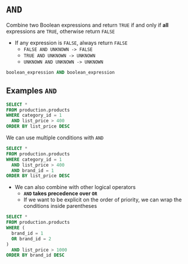 # `AND`

Combine two Boolean expressions and return `TRUE` if and only if **all** expressions are `TRUE`, otherwise return `FALSE`

- If any expression is `FALSE`, always return `FALSE`
  - `FALSE AND UNKNOWN -> FALSE`
  - `TRUE AND UNKNOWN -> UNKNOWN`
  - `UNKNOWN AND UNKNOWN -> UNKNOWN`

```sql
boolean_expression AND boolean_expression
```

## Examples `AND`

```sql
SELECT *
FROM production.products
WHERE category_id = 1
  AND list_price > 400
ORDER BY list_price DESC
```

We can use multiple conditions with `AND`

```sql
SELECT *
FROM production.products
WHERE category_id = 1
  AND list_price > 400
  AND brand_id = 1
ORDER BY list_price DESC
```

- We can also combine with other logical operators
  - **`AND` takes precedence over `OR`**
  - If we want to be explicit on the order of priority, we can wrap the conditions inside parentheses

```sql
SELECT *
FROM production.products
WHERE (
  brand_id = 1 
  OR brand_id = 2
)
  AND list_price > 1000
ORDER BY brand_id DESC
```
